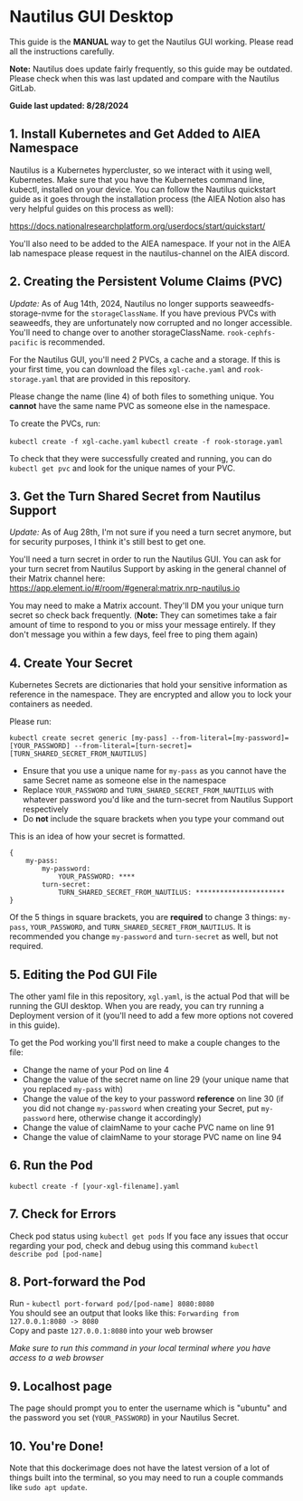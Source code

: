 # Nautilus GUI Desktop

This guide is the **MANUAL** way to get the Nautilus GUI working. Please read all the instructions carefully.

**Note:** Nautilus does update fairly frequently, so this guide may be outdated. Please check when this was last updated and compare with the Nautilus GitLab.

**Guide last updated: 8/28/2024**

## 1. Install Kubernetes and Get Added to AIEA Namespace

Nautilus is a Kubernetes hypercluster, so we interact with it using well, Kubernetes. Make sure that you have the Kubernetes command line, kubectl, installed on your device. You can follow the Nautilus quickstart guide as it goes through the installation process (the AIEA Notion also has very helpful guides on this process as well):

https://docs.nationalresearchplatform.org/userdocs/start/quickstart/

You'll also need to be added to the AIEA namespace. If your not in the AIEA lab namespace please request in the nautilus-channel on the AIEA discord. 

## 2. Creating the Persistent Volume Claims (PVC)

*Update:* As of Aug 14th, 2024, Nautilus no longer supports seaweedfs-storage-nvme for the `storageClassName`. If you have previous PVCs with seaweedfs, they are unfortunately now corrupted and no longer accessible. You'll need to change over to another storageClassName. `rook-cephfs-pacific` is recommended.

For the Nautilus GUI, you'll need 2 PVCs, a cache and a storage. If this is your first time, you can download the files `xgl-cache.yaml` and `rook-storage.yaml` that are provided in this repository. 

Please change the name (line 4) of both files to something unique. You **cannot** have the same name PVC as someone else in the namespace.

To create the PVCs, run:

`kubectl create -f xgl-cache.yaml`
`kubectl create -f rook-storage.yaml`

To check that they were successfully created and running, you can do `kubectl get pvc` and look for the unique names of your PVC.

## 3. Get the Turn Shared Secret from Nautilus Support

*Update:* As of Aug 28th, I'm not sure if you need a turn secret anymore, but for security purposes, I think it's still best to get one.

You'll need a turn secret in order to run the Nautilus GUI. You can ask for your turn secret from Nautilus Support by asking in the general channel of their Matrix channel here: https://app.element.io/#/room/#general:matrix.nrp-nautilus.io

You may need to make a Matrix account. They'll DM you your unique turn secret so check back frequently. (**Note:** They can sometimes take a fair amount of time to respond to you or miss your message entirely. If they don't message you within a few days, feel free to ping them again)

## 4. Create Your Secret

Kubernetes Secrets are dictionaries that hold your sensitive information as reference in the namespace. They are encrypted and allow you to lock your containers as needed. 

Please run: 

`kubectl create secret generic [my-pass] --from-literal=[my-password]=[YOUR_PASSWORD] --from-literal=[turn-secret]=[TURN_SHARED_SECRET_FROM_NAUTILUS]`

- Ensure that you use a unique name for `my-pass` as you cannot have the same Secret name as someone else in the namespace
- Replace `YOUR_PASSWORD` and `TURN_SHARED_SECRET_FROM_NAUTILUS` with whatever password you'd like and the turn-secret from Nautilus Support respectively
- Do **not** include the square brackets when you type your command out

This is an idea of how your secret is formatted.
```
{
    my-pass: 
        my-password: 
            YOUR_PASSWORD: ****
        turn-secret:
            TURN_SHARED_SECRET_FROM_NAUTILUS: **********************
}
```

Of the 5 things in square brackets, you are **required** to change 3 things: `my-pass`, `YOUR_PASSWORD`, and `TURN_SHARED_SECRET_FROM_NAUTILUS`. It is recommended you change `my-password` and `turn-secret` as well, but not required.  

## 5. Editing the Pod GUI File

The other yaml file in this repository, `xgl.yaml`, is the actual Pod that will be running the GUI desktop. When you are ready, you can try running a Deployment version of it (you'll need to add a few more options not covered in this guide).

To get the Pod working you'll first need to make a couple changes to the file:

- Change the name of your Pod on line 4
- Change the value of the secret name on line 29 (your unique name that you replaced `my-pass` with)
- Change the value of the key to your password **reference** on line 30 (if you did not change `my-password` when creating your Secret, put `my-password` here, otherwise change it accordingly)
- Change the value of claimName to your cache PVC name on line 91
- Change the value of claimName to your storage PVC name on line 94

## 6. Run the Pod
`kubectl create -f [your-xgl-filename].yaml`

## 7. Check for Errors
Check pod status using `kubectl get pods`
If you face any issues that occur regarding your pod, check and debug using this command `kubectl describe pod [pod-name]`

## 8. Port-forward the Pod
Run - `kubectl port-forward pod/[pod-name] 8080:8080`
<br />You should see an output that looks like this: `Forwarding from 127.0.0.1:8080 -> 8080`
<br />Copy and paste `127.0.0.1:8080` into your web browser 

*Make sure to run this command in your local terminal where you have access to a web browser*

## 9. Localhost page 
The page should prompt you to enter the username which is "ubuntu" and the password you set (`YOUR_PASSWORD`) in your Nautilus Secret.

## 10. You're Done!

Note that this dockerimage does not have the latest version of a lot of things built into the terminal, so you may need to run a couple commands like `sudo apt update`.

